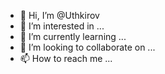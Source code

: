 - 👋 Hi, I’m @Uthkirov
- 👀 I’m interested in ...
- 🌱 I’m currently learning ...
- 💞️ I’m looking to collaborate on ...
- 📫 How to reach me ...

<!---
Uthkirov/Uthkirov is a ✨ special ✨ repository because its `README.md` (this file) appears on your GitHub profile.
You can click the Preview link to take a look at your changes.
--->
